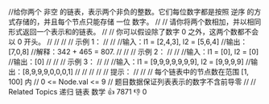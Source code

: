 //给你两个 非空 的链表，表示两个非负的整数。它们每位数字都是按照 逆序 的方式存储的，并且每个节点只能存储 一位 数字。 
//
// 请你将两个数相加，并以相同形式返回一个表示和的链表。 
//
// 你可以假设除了数字 0 之外，这两个数都不会以 0 开头。 
//
// 
//
// 示例 1： 
//
// 
//输入：l1 = [2,4,3], l2 = [5,6,4]
//输出：[7,0,8]
//解释：342 + 465 = 807.
// 
//
// 示例 2： 
//
// 
//输入：l1 = [0], l2 = [0]
//输出：[0]
// 
//
// 示例 3： 
//
// 
//输入：l1 = [9,9,9,9,9,9,9], l2 = [9,9,9,9]
//输出：[8,9,9,9,0,0,0,1]
// 
//
// 
//
// 提示： 
//
// 
// 每个链表中的节点数在范围 [1, 100] 内 
// 0 <= Node.val <= 9 
// 题目数据保证列表表示的数字不含前导零 
// 
// Related Topics 递归 链表 数学 👍 7871 👎 0

